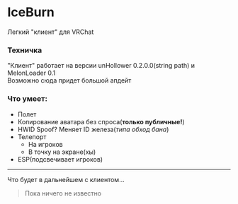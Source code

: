 # IceBurn
Легкий "клиент" для VRChat  

### Техничка
"Клиент" работает на версии unHollower 0.2.0.0(string path) и MelonLoader 0.1  
Возможно сюда придет большой апдейт  
### Что умеет:
+ Полет
+ Копирование аватара без спроса(**только публичные!**)
+ HWID Spoof? Меняет ID железа(*типа обход бана*)
+ Телепорт
  + На игроков
  + В точку на экране(хы)
+ ESP(подсвечивает игроков)
---
Что будет в дальнейшем с клиентом...
> Пока ничего не известно  
